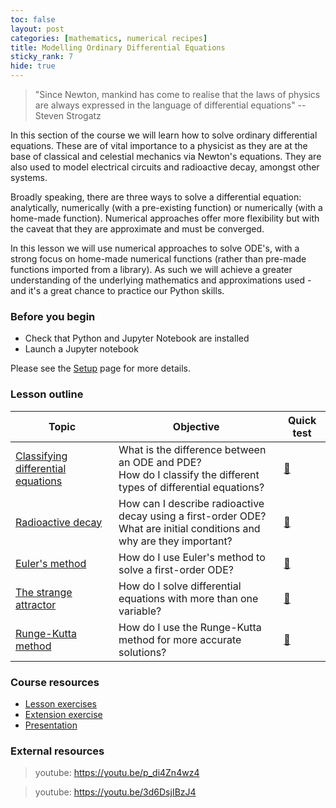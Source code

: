```yaml
---
toc: false
layout: post
categories: [mathematics, numerical recipes]
title: Modelling Ordinary Differential Equations
sticky_rank: 7
hide: true
---
```


> "Since Newton, mankind has come to realise that  the  laws of  physics are always expressed in the language of differential equations" -- Steven Strogatz

In this section of the course we will learn how to solve ordinary differential equations. These are of vital importance to a physicist as they are at the base of classical and celestial mechanics via Newton's equations. They are also used to model electrical circuits and radioactive decay, amongst other systems.
 
Broadly speaking, there are three ways to solve a differential equation: analytically, numerically (with a pre-existing function) or numerically (with a home-made function). Numerical approaches offer more flexibility but with the caveat that they are approximate and must be converged. 

In this lesson we will use numerical approaches to solve ODE's, with a strong focus on home-made numerical functions (rather than pre-made functions imported from a library). As such we will achieve a greater understanding of the underlying mathematics and approximations used - and it's a great chance to practice our Python skills.

### Before you begin

- Check that Python and Jupyter Notebook are installed
- Launch a Jupyter notebook 

Please see the [Setup](https://nu-cem.github.io/CompPhys/2021/08/02/Setup) page for more details.

### Lesson outline

| Topic | Objective | Quick test |
|-------|-----------|-----------|
|[Classifying differential equations](https://nu-cem.github.io/CompPhys/2021/08/02/ODE-Types)|What is the difference between an ODE and PDE? <br/> How do I classify the different types of differential equations? | [:ticket:](https://nu-cem.github.io/CompPhys/2021/08/02/ODE-Types-Qs.html) |
|[Radioactive decay](https://nu-cem.github.io/CompPhys/2021/08/02/Radioactive-Decay)| How can I describe radioactive decay using a first-order ODE? <br/> What are initial conditions and why are  they important?| [:trolleybus:](https://nu-cem.github.io/CompPhys/2021/08/02/Radioactive-Decay-Qs.html)|
|[Euler's method](https://nu-cem.github.io/CompPhys/2021/08/02/Eulers-Method)| How do I use Euler's method to solve a first-order ODE? | [:blue_car:](https://nu-cem.github.io/CompPhys/2021/08/02/Eulers-Method-Qs.html)|
|[The strange attractor](https://nu-cem.github.io/CompPhys/2021/08/02/Strange-Attractor)| How do I solve differential equations with more than one variable? | [:truck:](https://nu-cem.github.io/CompPhys/2021/08/02/Strange-Attractor-Qs.html)|
|[Runge-Kutta method](https://nu-cem.github.io/CompPhys/2021/08/02/Runge-Kutta)| How do I use the Runge-Kutta method for more accurate solutions? | [:red_car:](https://nu-cem.github.io/CompPhys/2021/08/02/Runge-Kutta-Qs.html)|

### Course resources

- [Lesson exercises](https://nu-cem.github.io/CompPhys/2021/08/02/ODE_exercises)
- [Extension exercise](https://nu-cem.github.io/CompPhys/2021/08/02/ODE_extension)
- [Presentation](https://nu-cem.github.io/CompPhys/slides/ODE-slides)

### External resources

> youtube: https://youtu.be/p_di4Zn4wz4  

> youtube: https://youtu.be/3d6DsjIBzJ4

